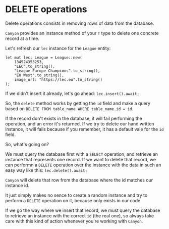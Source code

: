 # DELETE operations

Delete operations consists in removing rows of data from the database.

`Canyon` provides an instance method of your `T` type to delete one concrete 
record at a time.

Let's refresh our `lec` instance for the `League` entity:
```
let mut lec: League = League::new(
    134524353253, 
    "LEC".to_string(),
    "League Europe Champions".to_string(),
    "EU West".to_string(),
    image_url: "https://lec.eu".to_string()
);
```

If we didn't insert it already, let's go ahead:
`lec.insert().await;`

So, the `delete` method works by getting the `id` field and make a query based
on `DELETE FROM table_name WHERE table_name.id = id`.

If the record don't exists in the database, it will fail performing the operation,
and an error it's returned. 
If we try to delete our hand written instance, it will fails because if you remember,
it has a default vale for the `id` field.

So, what's going on?

We must query the database first with a `SELECT` operation, and retrieve an instance
that represents one record.
If we want to delete that record, we can performn a `DELETE` operation over the instance
with the data in such an easy way like this:
`lec.delete().await;`

`Canyon` will delete that row from the database where the id matches our instance id.

It just simply makes no sence to create a random instance and try to perform a `DELETE`
operation on it, because only exists in our code.

If we go the way where we insert that record, we must query the database to retrieve
an instance with the correct `id` (the real one), so always take care with this
kind of action whenever you're working with `Canyon`.